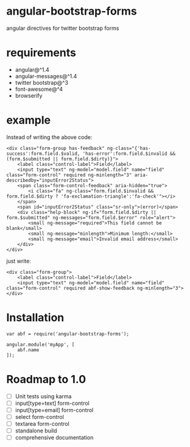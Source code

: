 # angular-bootstrap-forms

angular directives for twitter bootstrap forms

# requirements

- angular@^1.4
- angular-messages@^1.4
- twitter bootstrap@^3
- font-awesome@^4
- browserify

# example

Instead of writing the above code:

```
<div class="form-group has-feedback" ng-class="{'has-success':form.field.$valid, 'has-error':form.field.$invalid && (form.$submitted || form.field.$dirty)}">
	<label class="control-label">Field</label>
	<input type="text" ng-model="model.field" name="field" class="form-control" required ng-minlength="3" aria-describedby="inputError2Status">
	<span class="form-control-feedback" aria-hidden="true">
		<i class="fa" ng-class="form.field.$invalid && form.field.$dirty ? 'fa-exclamation-triangle':'fa-check'"></i>
	</span>
	<span id="inputError2Status" class="sr-only">(error)</span>
	<div class="help-block" ng-if="form.field.$dirty || form.$submitted" ng-messages="form.field.$error" role="alert">
		<small ng-message="required">This field cannot be blank</small>
		<small ng-message="minlength">Minimum length:</small>
		<small ng-message="email">Invalid email address</small>
	</div>
</div>
```

just write:

```
<div class="form-group">
	<label class="control-label">Field</label>
	<input type="text" ng-model="model.field" name="field" class="form-control" required abf-show-feedback ng-minlength="3">
</div>
```

# Installation

```
var abf = require('angular-bootstrap-forms');

angular.module('myApp', [
	abf.name
]);
```

# Roadmap to 1.0

- [ ] Unit tests using karma
- [ ] input[type=text] form-control
- [ ] input[type=email] form-control
- [ ] select form-control
- [ ] textarea form-control
- [ ] standalone build
- [ ] comprehensive documentation
